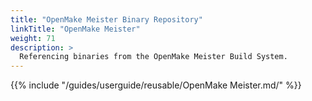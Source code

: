 ```yaml
---
title: "OpenMake Meister Binary Repository"
linkTitle: "OpenMake Meister"
weight: 71
description: >
  Referencing binaries from the OpenMake Meister Build System.
---
```


{{% include "/guides/userguide/reusable/OpenMake Meister.md/" %}}
